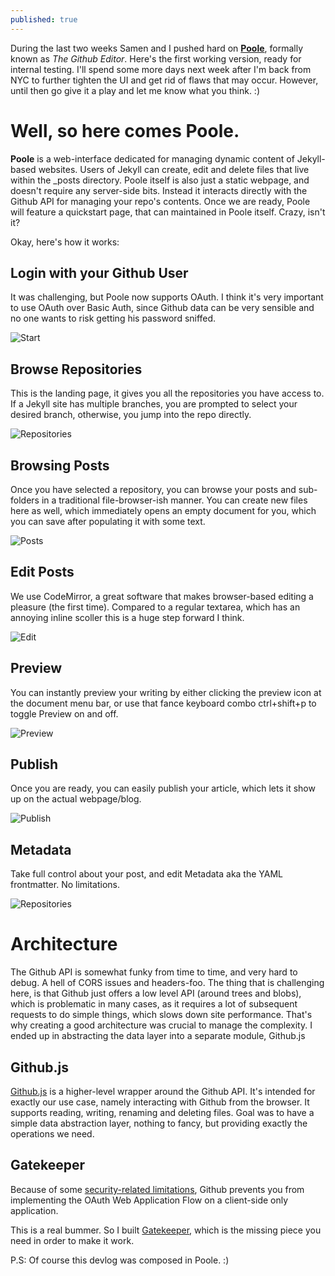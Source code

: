 ```yaml
---
published: true
---
```


During the last two weeks Samen and I pushed hard on **[Poole](http://developmentseed.org/poole)**, formally known as *The Github Editor*. Here's the first working version, ready for internal testing. I'll spend some more days next week after I'm back from NYC to further tighten the UI and get rid of flaws that may occur. However, until then go give it a play and let me know what you think. :)


Well, so here comes Poole.
=================

**Poole** is a web-interface dedicated for managing dynamic content of Jekyll-based websites. Users of Jekyll can create, edit and delete files that live within the _posts directory. Poole itself is also just a static webpage, and doesn't require any server-side bits. Instead it interacts directly with the Github API for managing your repo's contents. Once we are ready, Poole will feature a quickstart page, that can maintained in Poole itself. Crazy, isn't it?


Okay, here's how it works:

Login with your Github User
-----------------

It was challenging, but Poole now supports OAuth. I think it's very important to use OAuth over Basic Auth, since Github data can be very sensible and no one wants to risk getting his password sniffed.

![Start](http://f.cl.ly/items/0t0A170b2Y093F2u1w45/Screen%20Shot%202012-05-23%20at%205.48.45%20PM.png)


Browse Repositories
-----------------

This is the landing page, it gives you all the repositories you have access to. If a Jekyll site has multiple branches, you are prompted to select your desired branch, otherwise, you jump into the repo directly.

![Repositories](http://cl.ly/3p0v3b1q011w123b1O2c/Screen%20Shot%202012-05-23%20at%205.11.42%20PM.png)


Browsing Posts
-----------------

Once you have selected a repository, you can browse your posts and sub-folders in a traditional file-browser-ish manner. You can create new files here as well, which immediately opens an empty document for you, which you can save after populating it with some text.

![Posts](http://f.cl.ly/items/0e0D1s292j422S0N3723/Screen%20Shot%202012-05-23%20at%204.58.48%20PM.png)


Edit Posts
-----------------

We use CodeMirror, a great software that makes browser-based editing a pleasure (the first time). Compared to a regular textarea, which has an annoying inline scoller this is a huge step forward I think.

![Edit](http://f.cl.ly/items/3E0Q2K3V0M3z1O2j1r1H/Screen%20Shot%202012-05-22%20at%201.53.28%20AM.png)


Preview
-----------------

You can instantly preview your writing by either clicking the preview icon at the document menu bar, or use that fance keyboard combo ctrl+shift+p to toggle Preview on and off.

![Preview](http://f.cl.ly/items/1t2I3s2o0s3D2u1E270x/Screen%20Shot%202012-05-23%20at%205.03.29%20PM.png)


Publish
-----------------

Once you are ready, you can easily publish your article, which lets it show up on the actual webpage/blog.

![Publish](http://f.cl.ly/items/302m2R2l0x090h0k0s21/Screen%20Shot%202012-05-23%20at%205.03.43%20PM.png)


Metadata
-----------------

Take full control about your post, and edit Metadata aka the YAML frontmatter. No limitations.

![Repositories](http://f.cl.ly/items/1v0a3E0C1Z3z2s3N473v/Screen%20Shot%202012-05-23%20at%205.04.01%20PM.png)


Architecture
=================

The Github API is somewhat funky from time to time, and very hard to debug. A hell of CORS issues and headers-foo. The thing that is challenging here, is that Github just offers a low level API (around trees and blobs), which is problematic in many cases, as it requires a lot of subsequent requests to do simple things, which slows down site performance. That's why creating a good architecture was crucial to manage the complexity. I ended up in abstracting the data layer into a separate module, Github.js


Github.js
-----------------

[Github.js](https://github.com/michael/github) is a higher-level wrapper around the Github API. It's intended for exactly our use case, namely interacting with Github from the browser. It supports reading, writing, renaming and deleting files. Goal was to have a simple data abstraction layer, nothing to fancy, but providing exactly the operations we need.


Gatekeeper
-----------------

Because of some [security-related limitations](http://blog.vjeux.com/2012/javascript/github-oauth-login-browser-side.html), Github prevents you from implementing the OAuth Web Application Flow on a client-side only application.

This is a real bummer. So I built [Gatekeeper](http://github.com/developmentseed/gatekeeper), which is the missing piece you need in order to make it work.


P.S: Of course this devlog was composed in Poole. :)
